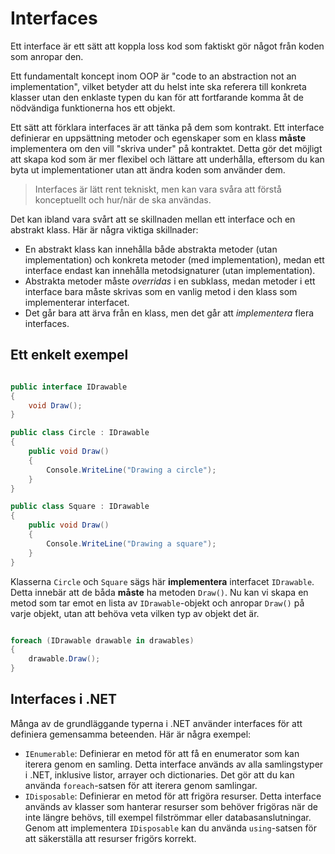 # Interfaces

Ett interface är ett sätt att koppla loss kod som faktiskt gör något från koden som anropar den.  

Ett fundamentalt koncept inom OOP är "code to an abstraction not an implementation", vilket betyder att du helst inte ska referera till konkreta klasser utan den enklaste typen du kan för att fortfarande komma åt de nödvändiga funktionerna hos ett objekt.  

Ett sätt att förklara interfaces är att tänka på dem som kontrakt. Ett interface definierar en uppsättning metoder och egenskaper som en klass **måste** implementera om den vill "skriva under" på kontraktet. Detta gör det möjligt att skapa kod som är mer flexibel och lättare att underhålla, eftersom du kan byta ut implementationer utan att ändra koden som använder dem.

> Interfaces är lätt rent tekniskt, men kan vara svåra att förstå konceptuellt och hur/när de ska användas.

Det kan ibland vara svårt att se skillnaden mellan ett interface och en abstrakt klass. Här är några viktiga skillnader:
- En abstrakt klass kan innehålla både abstrakta metoder (utan implementation) och konkreta metoder (med implementation), medan ett interface endast kan innehålla metodsignaturer (utan implementation).
- Abstrakta metoder måste *overridas* i en subklass, medan metoder i ett interface bara måste skrivas som en vanlig metod i den klass som implementerar interfacet.
- Det går bara att ärva från en klass, men det går att *implementera* flera interfaces.

## Ett enkelt exempel

```csharp

public interface IDrawable
{
    void Draw();
}

public class Circle : IDrawable
{
    public void Draw()
    {
        Console.WriteLine("Drawing a circle");
    }
}

public class Square : IDrawable
{
    public void Draw()
    {
        Console.WriteLine("Drawing a square");
    }
}

```

Klasserna `Circle` och `Square` sägs här **implementera**  interfacet `IDrawable`. Detta innebär att de båda **måste** ha metoden `Draw()`. Nu kan vi skapa en metod som tar emot en lista av `IDrawable`-objekt och anropar `Draw()` på varje objekt, utan att behöva veta vilken typ av objekt det är.

```csharp

foreach (IDrawable drawable in drawables)
{
    drawable.Draw();
}

```

## Interfaces i .NET

Många av de grundläggande typerna i .NET använder interfaces för att definiera gemensamma beteenden. Här är några exempel:

- `IEnumerable`: Definierar en metod för att få en enumerator som kan iterera genom en samling. Detta interface används av alla samlingstyper i .NET, inklusive listor, arrayer och dictionaries. Det gör att du kan använda `foreach`-satsen för att iterera genom samlingar.
- `IDisposable`: Definierar en metod för att frigöra resurser.
    Detta interface används av klasser som hanterar resurser som behöver frigöras när de inte längre behövs, till exempel filströmmar eller databasanslutningar. Genom att implementera `IDisposable` kan du använda `using`-satsen för att säkerställa att resurser frigörs korrekt.